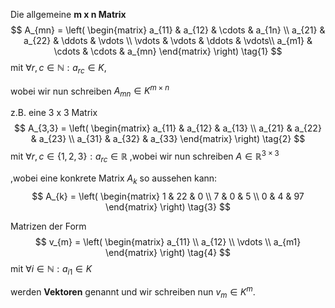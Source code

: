 Die allgemeine **m x n Matrix**
$$
A_{mn} = 
	\left(
	\begin{matrix}
	a_{11} & a_{12} & \cdots & a_{1n} \\
	a_{21} & a_{22} & \ddots & \vdots \\
	\vdots & \vdots & \ddots & \vdots\\
	a_{m1} & \cdots & \cdots & a_{mn}
	\end{matrix}
	\right)
	\tag{1}
$$
mit $\forall r,c \in \mathbb{N}: a_{rc} \in K$,

wobei wir nun schreiben $A_{mn} \in K^{m\times n}$

z.B. eine 3 x 3 Matrix
$$
A_{3,3} = 
	\left(
	\begin{matrix}
	a_{11} & a_{12} & a_{13} \\
	a_{21} & a_{22} & a_{23} \\
	a_{31} & a_{32} & a_{33}
	\end{matrix}
	\right)
	\tag{2}
$$
mit $\forall r,c \in \{1,2,3\}: a_{rc} \in \mathbb{R}$
,wobei wir nun schreiben $A \in \mathbb{R}^{3\times 3}$

,wobei eine konkrete Matrix $A_{k}$ so aussehen kann:
$$
A_{k} =
	\left(
	\begin{matrix}
	1 & 22 & 0 \\
	7 & 0 & 5 \\
	0 & 4 & 97
	\end{matrix}
	\right)
\tag{3}
$$

Matrizen der Form
$$
	v_{m} = 
	\left(
	\begin{matrix}
	a_{11} \\
	a_{12} \\
	\vdots \\
	a_{m1}
	\end{matrix}
	\right)
\tag{4}
$$
mit $\forall i \in \mathbb{N}: a_{i1} \in K$

werden **Vektoren** genannt
und wir schreiben nun $v_{m} \in K^m$.